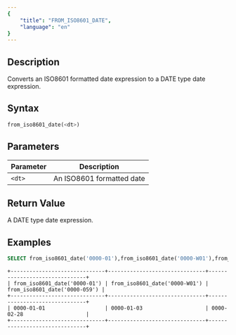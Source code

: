 ```yaml
---
{
    "title": "FROM_ISO8601_DATE",
    "language": "en"
}
---
```

## Description

Converts an ISO8601 formatted date expression to a DATE type date expression.

## Syntax

```sql
from_iso8601_date(<dt>)
```

## Parameters

| Parameter | Description |
| -- | -- |
| `<dt>` | An ISO8601 formatted date |

## Return Value

A DATE type date expression.

## Examples

```sql
SELECT from_iso8601_date('0000-01'),from_iso8601_date('0000-W01'),from_iso8601_date('0000-059');
```

```text
+------------------------------+-------------------------------+-------------------------------+
| from_iso8601_date('0000-01') | from_iso8601_date('0000-W01') | from_iso8601_date('0000-059') |
+------------------------------+-------------------------------+-------------------------------+
| 0000-01-01                   | 0000-01-03                    | 0000-02-28                    |
+------------------------------+-------------------------------+-------------------------------+
```